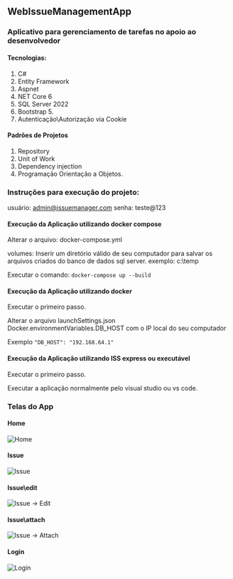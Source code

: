 ## WebIssueManagementApp
### Aplicativo para gerenciamento de tarefas no apoio ao desenvolvedor

#### Tecnologias: 
1. C#
2. Entity Framework
3. Aspnet
4. NET Core 6
5. SQL Server 2022
6. Bootstrap 5.
7. Autenticação\Autorização via Cookie

#### Padrões de Projetos
1. Repository
2. Unit of Work
3. Dependency injection
4. Programação Orientação a Objetos.

### Instruções para execução do projeto:

usuário: admin@issuemanager.com
senha: teste@123

#### Execução da Aplicação utilizando docker compose

Alterar o arquivo: docker-compose.yml

volumes: Inserir um diretório válido de seu computador para salvar os arquivos criados do banco de dados sql server. exemplo: c:\temp

Executar o comando:
```docker-compose up --build```

#### Execução da Aplicação utilizando docker

Executar o primeiro passo.

Alterar o arquivo launchSettings.json Docker.environmentVariables.DB_HOST com o IP local do seu computador 

Exemplo  ```"DB_HOST": "192.168.64.1"```


#### Execução da Aplicação utilizando ISS express ou executável

Executar o primeiro passo.

Executar a aplicação normalmente pelo visual studio ou vs code.


### Telas do App

#### Home
![Home](https://github.com/boyshot/WebIssueManagementApp/blob/main/ImageProject/Tela001Home.png)

#### Issue
![Issue](https://github.com/boyshot/WebIssueManagementApp/blob/main/ImageProject/Tela001Issue.png)

#### Issue\edit
![Issue -> Edit](https://github.com/boyshot/WebIssueManagementApp/blob/main/ImageProject/Tela001IssueEdit.png)

#### Issue\attach
![Issue -> Attach](https://github.com/boyshot/WebIssueManagementApp/blob/main/ImageProject/Tela001IssueAttach.png)

#### Login
![Login](https://github.com/boyshot/WebIssueManagementApp/blob/main/ImageProject/Tela001Login.png)
